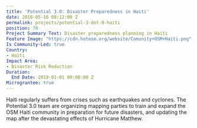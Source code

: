```yaml
---
title: 'Potential 3.0: Disaster Preparedness in Haiti'
date: 2018-05-16 08:12:00 Z
permalink: projects/potential-3-dot-0-haiti
position: 78
Project Summary Text: Disaster preparedness planning in Haiti
Feature Image: "https://cdn.hotosm.org/website/Comunity+OSM+Haiti.png"
Is Community-Led: true
Country:
- Haiti
Impact Area:
- Disaster Risk Reduction
Duration:
  End Date: 2019-01-01 00:00:00 Z
Micrograntee: true
---
```


Haiti regularly suffers from crises such as earthquakes and cyclones. The Potential 3.0 team are organizing mapping parties to train and expand the OSM Haiti community in preparation for future disasters, and updating the map after the devastating effects of Hurricane Matthew.  